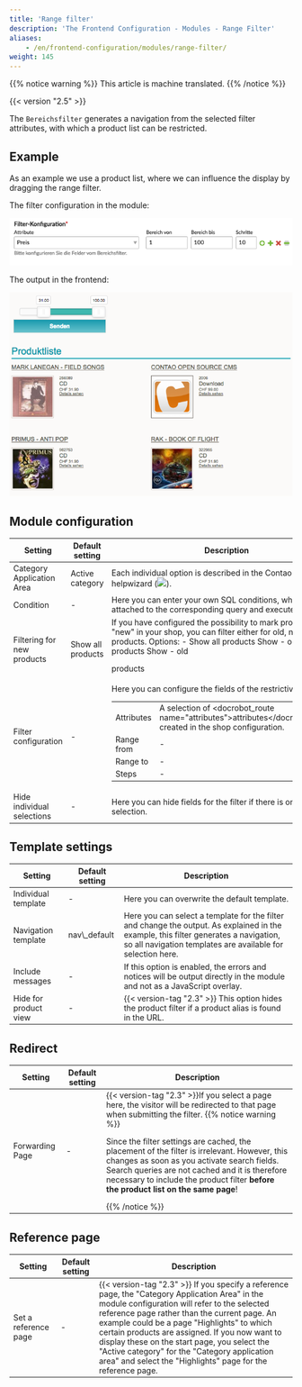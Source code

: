 ```yaml
---
title: 'Range filter'
description: 'The Frontend Configuration - Modules - Range Filter'
aliases:
    - /en/frontend-configuration/modules/range-filter/
weight: 145
---
```


{{% notice warning %}}
This article is machine translated.
{{% /notice %}}

{{< version "2.5" >}}

The `Bereichsfilter` generates a navigation from the selected filter attributes, with which a product list can be restricted.

## Example

As an example we use a product list, where we can influence the display by dragging the range filter.

The filter configuration in the module:

![The filter configuration in the module](filter_config.png)

The output in the frontend:

![The output in the frontend](frontend.png)

## Module configuration

<table><thead><tr><th>Setting</th> <th>Default setting</th> <th>Description</th> </tr></thead><tbody><tr><td>Category Application Area</td> <td>Active category</td> <td>Each individual option is described in the Contao internal helpwizard (<img src="/de/images/helpwizard.gif?classes=icon">).</td> </tr><tr><td>Condition</td> <td>-</td> <td>Here you can enter your own SQL conditions, which will be attached to the corresponding query and executed.</td> </tr><tr><td>Filtering for new products</td> <td>Show all products</td> <td>If you have configured the possibility to mark products as "new" in your shop, you can filter either for old, new or for all products. Options: - Show all products Show
- only new
products Show - old

products </td> </tr><tr><td>Filter configuration</td> <td>-</td> <td>Here you can configure the fields of the restrictive filter. <table><tbody><tr><td>Attributes</td> <td>A selection of <docrobot_route name="attributes">attributes</docrobot_route> created in the shop configuration.</td> </tr><tr><td>Range from</td> <td>-</td> </tr><tr><td>Range to</td> <td>-</td> </tr><tr><td>Steps</td> <td>-</td> </tr></tbody></table>

</td> </tr><tr><td>Hide individual selections</td> <td>-</td> <td>Here you can hide fields for the filter if there is only one selection.</td></tr></tbody></table>

## Template settings

<table><thead><tr><th>Setting</th> <th>Default setting</th> <th>Description</th> </tr></thead><tbody><tr><td>Individual template</td> <td>-</td> <td>Here you can overwrite the default template.</td> </tr><tr><td>Navigation template</td> <td>nav\_default</td> <td>Here you can select a template for the filter and change the output. As explained in the example, this filter generates a navigation, so all navigation templates are available for selection here.</td> </tr><tr><td>Include messages</td> <td>-</td> <td>If this option is enabled, the errors and notices will be output directly in the module and not as a JavaScript overlay.</td> </tr><tr><td>Hide for product view</td> <td>-</td> <td>{{< version-tag "2.3" >}} This option hides the product filter if a product alias is found in the URL.</td></tr></tbody></table>

## Redirect

<table>
    <thead>
    <tr>
        <th>Setting</th>
        <th>Default setting</th>
        <th>Description</th>
    </tr>
    </thead>
    <tbody>
    <tr>
        <td>Forwarding Page</td>
        <td>-</td>
        <td>{{< version-tag "2.3" >}}If you select a page here, the visitor will be redirected to that page when submitting the filter.
        {{% notice warning %}}<p>Since the filter settings are cached, the placement of the filter is irrelevant. However, this changes as soon as you activate search fields. Search queries are not cached and it is therefore necessary to include the product filter <strong>before the product list on the same page</strong>!</p>{{% /notice %}}
        </td>
    </tr>
    </tbody>
</table>

## Reference page

<table>
    <thead>
    <tr>
        <th>Setting</th>
        <th>Default setting</th>
        <th>Description</th>
    </tr>
    </thead>
    <tbody>
    <tr>
        <td>Set a reference page</td>
        <td>-</td>
        <td>{{< version-tag "2.3" >}} If you specify a reference page, the "Category Application Area" in the module configuration will refer to the selected reference page rather than the current page. An example could be a page "Highlights" to which certain products are assigned. If you now want to display these on the start page, you select the "Active category" for the "Category application area" and select the "Highlights" page for the reference page.</td>
    </tr>
    </tbody>
</table>
